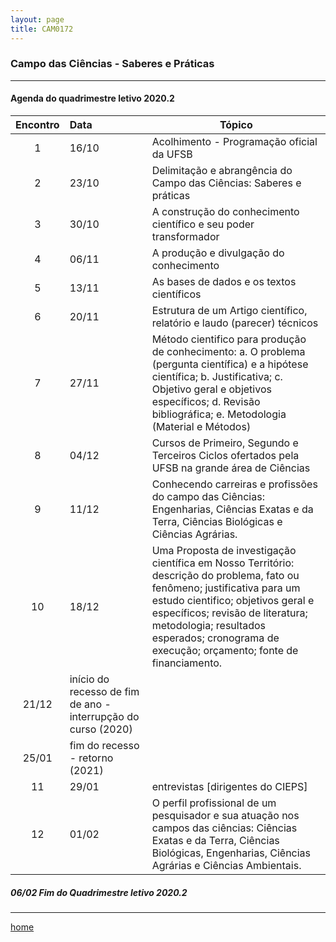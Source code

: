```yaml
---
layout: page
title: CAM0172
---
```

### Campo das Ciências - Saberes e Práticas
---

#### Agenda do quadrimestre letivo 2020.2  

Encontro | Data  | Tópico
:---: | :--- |---
1|16/10	| Acolhimento - Programação oficial da UFSB  
2|23/10	| Delimitação e abrangência do Campo das Ciências: Saberes e práticas
3|30/10	|	A construção do conhecimento científico e seu poder transformador
4|06/11	|	A produção e divulgação do conhecimento
5|13/11	|	As bases de dados e os textos científicos
6|20/11	|	Estrutura de um Artigo científico, relatório e laudo (parecer) técnicos
7|27/11	|	Método cientifico para produção de conhecimento: a. O problema (pergunta científica) e a hipótese científica; b. Justificativa; c. Objetivo geral e objetivos específicos; d. Revisão bibliográfica; e. Metodologia (Material e Métodos)
8|04/12	| Cursos de Primeiro, Segundo e Terceiros Ciclos ofertados pela UFSB na grande área de Ciências
9|11/12	|	Conhecendo carreiras e profissões do campo das Ciências: Engenharias, Ciências Exatas e da Terra, Ciências Biológicas e Ciências Agrárias.
10|18/12	|	Uma Proposta de investigação científica em Nosso Território: descrição do problema, fato ou fenômeno; justificativa para um estudo cientifico; objetivos geral e específicos; revisão de literatura; metodologia; resultados esperados; cronograma de execução; orçamento; fonte de financiamento.
|21/12	| início do recesso de fim de ano - interrupção do curso (2020)
|25/01 | fim do recesso - retorno  (2021)
11|29/01	|	 entrevistas [dirigentes do CIEPS]
12|01/02	|	O perfil profissional de um pesquisador e sua atuação nos campos das ciências: Ciências Exatas e da Terra, Ciências Biológicas, Engenharias, Ciências Agrárias e Ciências Ambientais.

#####  06/02		Fim do Quadrimestre letivo 2020.2

---
[home](index.html)
